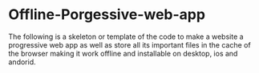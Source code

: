 # Offline-Porgessive-web-app
The following is a skeleton or template of the code to make a website a progressive web app as well as store all its important files in the cache of the browser making it work offline and installable on desktop, ios and andorid.
